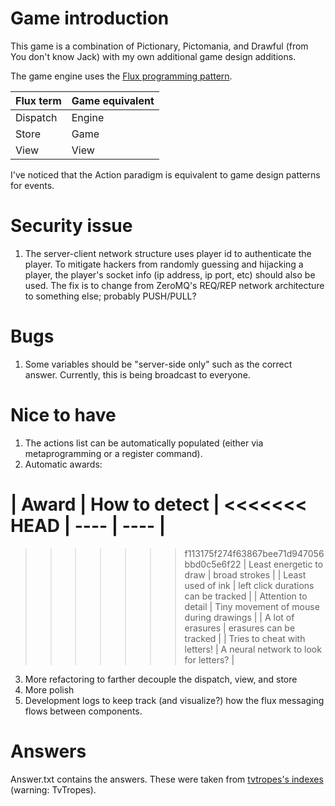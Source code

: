 # Game introduction

This game is a combination of Pictionary, Pictomania, and Drawful (from You don't know Jack) with my own additional game design additions.

The game engine uses the [Flux programming pattern](https://facebook.github.io/flux/docs/in-depth-overview.html#content).

Flux term | Game equivalent
---- | ----
Dispatch | Engine
Store | Game
View | View

I've noticed that the Action paradigm is equivalent to game design patterns for events.

# Security issue

1. The server-client network structure uses player id to authenticate the player. To mitigate hackers from randomly guessing and hijacking a player, the player's socket info (ip address, ip port, etc) should also be used. The fix is to change from ZeroMQ's REQ/REP network architecture to something else; probably PUSH/PULL?

# Bugs

1. Some variables should be "server-side only" such as the correct answer. Currently, this is being broadcast to everyone.

# Nice to have

1. The actions list can be automatically populated (either via metaprogramming or a register command).
2. Automatic awards:

| Award | How to detect |
<<<<<<< HEAD
| ---- | ---- |
=======
>>>>>>> f113175f274f63867bee71d947056bbd0c5e6f22
| Least energetic to draw | broad strokes |
| Least used of ink | left click durations can be tracked |
| Attention to detail | Tiny movement of mouse during drawings |
| A lot of erasures | erasures can be tracked |
| Tries to cheat with letters! | A neural network to look for letters? |

3. More refactoring to farther decouple the dispatch, view, and store
4. More polish
5. Development logs to keep track (and visualize?) how the flux messaging flows between components.

# Answers

Answer.txt contains the answers. These were taken from [tvtropes's indexes](http://tvtropes.org/pmwiki/index_report.php) (warning: TvTropes).